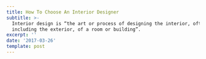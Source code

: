 ```yaml
---
title: How To Choose An Interior Designer
subtitle: >-
  Interior design is “the art or process of designing the interior, often
  including the exterior, of a room or building”.
excerpt: ''
date: '2017-03-26'
template: post
---
```

